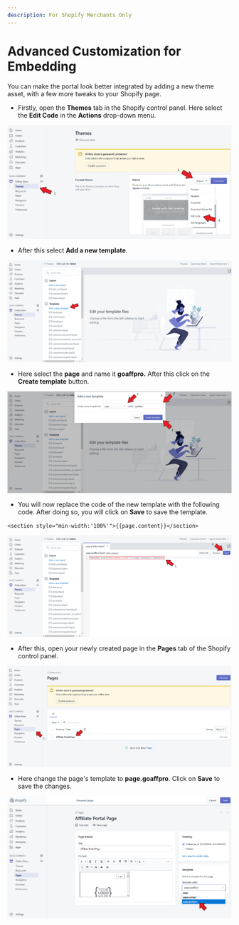 ```yaml
---
description: For Shopify Merchants Only
---
```


# Advanced Customization for Embedding

You can make the portal look better integrated by adding a new theme asset, with a few more tweaks to your Shopify page.

* Firstly, open the **Themes** tab in the Shopify control panel. Here select the **Edit Code** in the **Actions** drop-down menu.

![Themes > Actions > Edit Code](<../../../.gitbook/assets/Annotation 2019-12-17 024312.png>)

* After this select **Add a new template**.

![Add a new template](<../../../.gitbook/assets/Annotation 2019-12-17 024906.png>)

* Here select the **page** and name it **goaffpro.** After this click on the **Create template** button.

![page > goaffpro > Create template](<../../../.gitbook/assets/Annotation 2019-12-17 025214.png>)

* You will now replace the code of the new template with the following code. After doing so, you will click on **Save** to save the template.

```markup
<section style="min-width:'100%'">{{page.content}}</section>
```

![Write Code > Save](<../../../.gitbook/assets/Annotation 2019-12-17 025823.png>)

* After this, open your newly created page in the **Pages** tab of the Shopify control panel.

![Pages tab > Affiliate Portal Page ](<../../../.gitbook/assets/Annotation 2019-12-17 030549.png>)

* Here change the page's template to **page.goaffpro**. Click on **Save** to save the changes.

![Template > page.goaffpro > Save](<../../../.gitbook/assets/Annotation 2019-12-17 031032.png>)
